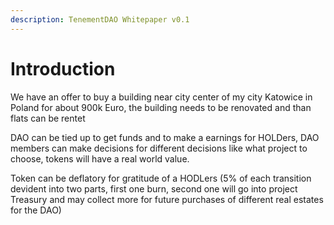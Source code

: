 ```yaml
---
description: TenementDAO Whitepaper v0.1
---
```


# Introduction

We have an offer to buy a building near city center of my city Katowice in Poland for about 900k Euro, the building needs to be renovated and than flats can be rentet

DAO can be tied up to get funds and to make a earnings for HOLDers, DAO members can make decisions for different decisions like what project to choose, tokens will have a real world value.

Token can be deflatory for gratitude of a HODLers (5% of each transition devident into two parts, first one burn, second one will go into project Treasury and may collect more for future purchases of different real estates for the DAO)
